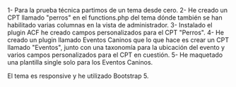 1- Para la prueba técnica partimos de un tema desde cero.
2- He creado un CPT llamado "perros" en el functions.php del tema dónde también se han habilitado varias columnas
en la vista de administrador.
3- Instalado el plugin ACF he creado campos personalizados para el CPT "Perros".
4- He creado un plugin llamado Eventos Caninos que lo que hace es crear un CPT llamado "Eventos", junto con una taxonomía para la ubicación del evento
y varios campos personalizados para el CPT en cuestión.
5- He maquetado una plantilla single solo para los Eventos Caninos.

El tema es responsive y he utilizado Bootstrap 5.
